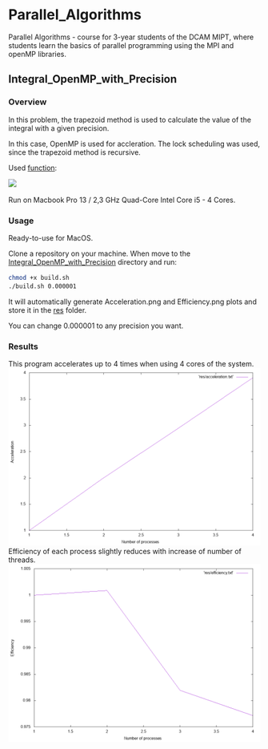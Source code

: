 # Parallel_Algorithms
Parallel Algorithms - course for 3-year students of the DCAM MIPT, where students learn the basics of parallel programming using the MPI and openMP libraries.

## Integral_OpenMP_with_Precision

### Overview

In this problem, the trapezoid method is used to calculate the value of the integral with a given precision.

In this case, OpenMP is used for accleration. The lock scheduling was used, since the trapezoid method is recursive. 

Used [function](https://www.wolframalpha.com/input/?i=integrate+1%2Fx%5E2+sin%281%2Fx%29%5E2+from+0.0001+to+1):

<img src="https://latex.codecogs.com/gif.latex?\int_{0.0001}^{1}&space;\frac{sin^2&space;(\frac{1}{x^2})&space;}{x^2}dx&space;=&space;4999.58" />
 
Run on Macbook Pro 13 / 2,3 GHz Quad-Core Intel Core i5 - 4 Cores.
 
### Usage
Ready-to-use for MacOS.

Clone a repository on your machine. When move to the [Integral_OpenMP_with_Precision](https://github.com/MeneTelk0/Parallel_Algorithms/tree/master/Integral_OpenMP_with_Precision) directory and run: 
````bash
chmod +x build.sh
./build.sh 0.000001 
````
It will automatically generate Acceleration.png and Efficiency.png plots and store it in the [res](https://github.com/MeneTelk0/Parallel_Algorithms/tree/master/Integral_OpenMP_with_Precision/res) folder.

You can change 0.000001 to any precision you want.

### Results
This program accelerates up to 4 times when using 4 cores of the system.  
![Acceleration](https://github.com/MeneTelk0/Parallel_Algorithms/blob/master/Integral_OpenMP_with_Precision/res/acceleration.png)
Efficiency of each process slightly reduces with increase of number of threads.
![Efficiency](https://github.com/MeneTelk0/Parallel_Algorithms/blob/master/Integral_OpenMP_with_Precision/res/efficiency.png)
